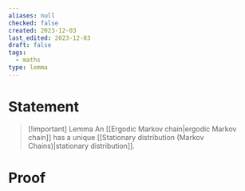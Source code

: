 ```yaml
---
aliases: null
checked: false
created: 2023-12-03
last_edited: 2023-12-03
draft: false
tags:
  - maths
type: lemma
---
```

# Statement

> [!important] Lemma
> An [[Ergodic Markov chain|ergodic Markov chain]] has a unique [[Stationary distribution (Markov Chains)|stationary distribution]].

# Proof
